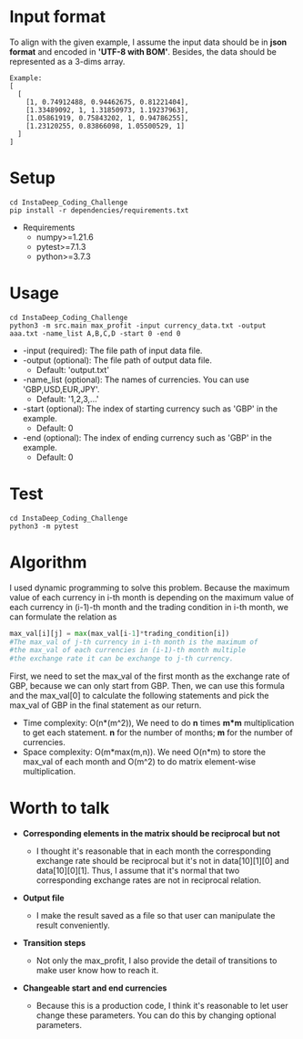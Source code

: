 # Input format
To align with the given example, I assume the input data should be in **json format** and encoded in **'UTF-8 with BOM'**.
Besides, the data should be represented as a 3-dims array.
```commandline
Example:
[
  [
    [1, 0.74912488, 0.94462675, 0.81221404],
    [1.33489092, 1, 1.31850973, 1.19237963],
    [1.05861919, 0.75843202, 1, 0.94786255],
    [1.23120255, 0.83866098, 1.05500529, 1]
  ]
]
```

# Setup

```
cd InstaDeep_Coding_Challenge
pip install -r dependencies/requirements.txt
```

- Requirements
  * numpy>=1.21.6
  * pytest>=7.1.3 
  * python>=3.7.3
# Usage

```
cd InstaDeep_Coding_Challenge
python3 -m src.main max_profit -input currency_data.txt -output aaa.txt -name_list A,B,C,D -start 0 -end 0
```

- -input (required): The file path of input data file.
- -output (optional): The file path of output data file.
  - Default: 'output.txt'
- -name\_list (optional): The names of currencies. You can use 'GBP,USD,EUR,JPY'.
  - Default: '1,2,3,...'
- -start (optional): The index of starting currency such as 'GBP' in the example.
  - Default: 0
- -end (optional): The index of ending currency such as 'GBP' in the example. 
  - Default: 0
# Test
```
cd InstaDeep_Coding_Challenge
python3 -m pytest
```

# Algorithm
  I used dynamic programming to solve this problem.
  Because the maximum value of each currency in i-th month is depending on the maximum value of
   each currency in (i-1)-th month and the trading condition in i-th month,
  we can formulate the relation as

```python
max_val[i][j] = max(max_val[i-1]*trading_condition[i])
#The max_val of j-th currency in i-th month is the maximum of
#the max_val of each currencies in (i-1)-th month multiple
#the exchange rate it can be exchange to j-th currency.
```

First, we need to set the max_val of the first month as the
exchange rate of GBP, because we can only start from GBP. Then,
we can use this formula and the max_val[0] to calculate the following
statements and pick the max_val of GBP in the final statement as our return.

- Time complexity: O(n\*(m^2)), We need to do **n** times **m\*m** multiplication to get each statement. **n** for the number of months; **m** for the number of currencies.
- Space complexity: O(m\*max(m,n)). We need O(n\*m) to store the max\_val of each month
  and O(m^2) to do matrix element-wise multiplication.
# Worth to talk

* **Corresponding elements in the matrix should be reciprocal but not**
  - I thought it's reasonable that in each month the corresponding exchange rate should be reciprocal
   but it's not in data[10][1][0] and data[10][0][1]. Thus, I assume that it's normal that two corresponding 
   exchange rates are not in reciprocal relation.
* **Output file**

  - I make the result saved as a file so that user can manipulate the result conveniently.

* **Transition steps**

  - Not only the max\_profit, I also provide the detail of transitions to make user know how
   to reach it.

* **Changeable start and end currencies**
  - Because this is a production code, I think it's reasonable to let user change these parameters. You
   can do this by changing optional parameters.
